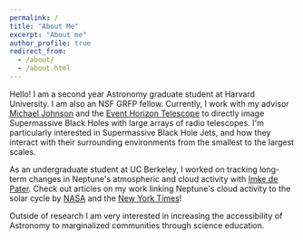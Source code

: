 ```yaml
---
permalink: /
title: "About Me"
excerpt: "About me"
author_profile: true
redirect_from: 
  - /about/
  - /about.html
---
```


Hello! I am a second year Astronomy graduate student at Harvard University. I am also an NSF GRFP fellow. Currently, I work with my advisor [Michael Johnson](http://www.scintillatingastronomy.com/) and the [Event Horizon Telescope](https://eventhorizontelescope.org/) to directly image Supermassive Black Holes with large arrays of radio telescopes. I'm particularly interested in Supermassive Black Hole Jets, and how they interact with their surrounding environments from the smallest to the largest scales. 

As an undergraduate student at UC Berkeley, I worked on tracking long-term changes in Neptune's atmospheric and cloud activity with [Imke de Pater](https://w.astro.berkeley.edu/~imke/). Check out articles on my work linking Neptune's cloud activity to the solar cycle by [NASA](https://www.nasa.gov/feature/goddard/2023/hubble-neptunes-disappearing-clouds-linked-to-the-solar-cycle) and the [New York Times](https://www.nytimes.com/2023/08/18/science/neptune-clouds-sun.html)!

Outside of research I am very interested in increasing the accessibility of Astronomy to marginalized communities through science education.
